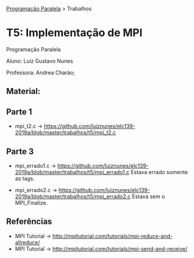 [Programação Paralela](https://github.com/AndreaInfUFSM/elc139-2019a) > Trabalhos
# T5: Implementação de MPI
Programação Paralela

Aluno: Luiz Gustavo Nunes

Professora: Andrea Charão;

## Material:

## Parte 1
- mpi_t2.c -> https://github.com/luiznunes/elc139-2019a/blob/master/trabalhos/t5/mpi_t2.c

## Parte 3
- mpi_errado1.c -> https://github.com/luiznunes/elc139-2019a/blob/master/trabalhos/t5/mpi_errado1.c
Estava errado somente as tags.

- mpi_errado2.c -> https://github.com/luiznunes/elc139-2019a/blob/master/trabalhos/t5/mpi_errado2.c
Estava sem o MPI_Finalize.

## Referências
- MPI Tutorial -> http://mpitutorial.com/tutorials/mpi-reduce-and-allreduce/
- MPI Tutorial -> http://mpitutorial.com/tutorials/mpi-send-and-receive/
